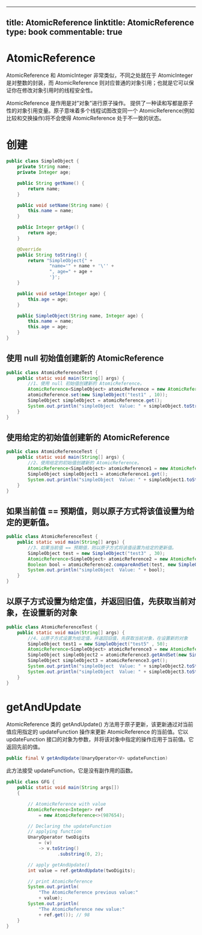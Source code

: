 
---
title: AtomicReference
linktitle: AtomicReference
type: book
commentable: true
---

# AtomicReference

AtomicReference 和 AtomicInteger 非常类似，不同之处就在于 AtomicInteger 是对整数的封装，而 AtomicReference 则对应普通的对象引用；也就是它可以保证你在修改对象引用时的线程安全性。

AtomicReference 是作用是对”对象”进行原子操作。 提供了一种读和写都是原子性的对象引用变量。原子意味着多个线程试图改变同一个 AtomicReference(例如比较和交换操作)将不会使得 AtomicReference 处于不一致的状态。

# 创建

```java
public class SimpleObject {
    private String name;
    private Integer age;

    public String getName() {
        return name;
    }

    public void setName(String name) {
        this.name = name;
    }

    public Integer getAge() {
        return age;
    }

    @Override
    public String toString() {
        return "SimpleObject{" +
                "name='" + name + '\'' +
                ", age=" + age +
                '}';
    }

    public void setAge(Integer age) {
        this.age = age;
    }

    public SimpleObject(String name, Integer age) {
        this.name = name;
        this.age = age;
    }
}
```

## 使用 null 初始值创建新的 AtomicReference

```java
public class AtomicReferenceTest {
    public static void main(String[] args) {
        //1、使用 null 初始值创建新的 AtomicReference。
        AtomicReference<SimpleObject> atomicReference = new AtomicReference<>();
        atomicReference.set(new SimpleObject("test1" , 10));
        SimpleObject simpleObject = atomicReference.get();
        System.out.println("simpleObject  Value: " + simpleObject.toString());
    }
}
```

## 使用给定的初始值创建新的 AtomicReference

```java
public class AtomicReferenceTest {
    public static void main(String[] args) {
        //2、使用给定的初始值创建新的 AtomicReference。
        AtomicReference<SimpleObject> atomicReference1 = new AtomicReference<>(new SimpleObject("test2",20));
        SimpleObject simpleObject1 = atomicReference1.get();
        System.out.println("simpleObject  Value: " + simpleObject1.toString());
    }
}
```

## 如果当前值 == 预期值，则以原子方式将该值设置为给定的更新值。

```java
public class AtomicReferenceTest {
    public static void main(String[] args) {
        //3、如果当前值 == 预期值，则以原子方式将该值设置为给定的更新值。
        SimpleObject test = new SimpleObject("test3" , 30);
        AtomicReference<SimpleObject> atomicReference2 = new AtomicReference<>(test);
        Boolean bool = atomicReference2.compareAndSet(test, new SimpleObject("test4", 40));
        System.out.println("simpleObject  Value: " + bool);
    }
}
```

## 以原子方式设置为给定值，并返回旧值，先获取当前对象，在设置新的对象

```java
public class AtomicReferenceTest {
    public static void main(String[] args) {
        //4、以原子方式设置为给定值，并返回旧值，先获取当前对象，在设置新的对象
        SimpleObject test1 = new SimpleObject("test5" , 50);
        AtomicReference<SimpleObject> atomicReference3 = new AtomicReference<>(test1);
        SimpleObject simpleObject2 = atomicReference3.getAndSet(new SimpleObject("test6",50));
        SimpleObject simpleObject3 = atomicReference3.get();
        System.out.println("simpleObject  Value: " + simpleObject2.toString());
        System.out.println("simpleObject  Value: " + simpleObject3.toString());
    }
}
```

# getAndUpdate

AtomicReference 类的 getAndUpdate() 方法用于原子更新，该更新通过对当前值应用指定的 updateFunction 操作来更新 AtomicReference 的当前值。它以 updateFunction 接口的对象为参数，并将该对象中指定的操作应用于当前值。它返回先前的值。

```java
public final V getAndUpdate(UnaryOperator<V> updateFunction)
```

此方法接受 updateFunction，它是没有副作用的函数。

```java
public class GFG {
    public static void main(String args[])
    {

        // AtomicReference with value
        AtomicReference<Integer> ref
            = new AtomicReference<>(987654);

        // Declaring the updateFunction
        // applying function
        UnaryOperator twoDigits
            = (v)
            -> v.toString()
                   .substring(0, 2);

        // apply getAndUpdate()
        int value = ref.getAndUpdate(twoDigits);

        // print AtomicReference
        System.out.println(
            "The AtomicReference previous value:"
            + value);
        System.out.println(
            "The AtomicReference new value:"
            + ref.get()); // 98
    }
}
```

    